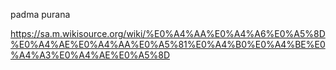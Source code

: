 
padma purana

https://sa.m.wikisource.org/wiki/%E0%A4%AA%E0%A4%A6%E0%A5%8D%E0%A4%AE%E0%A4%AA%E0%A5%81%E0%A4%B0%E0%A4%BE%E0%A4%A3%E0%A4%AE%E0%A5%8D

